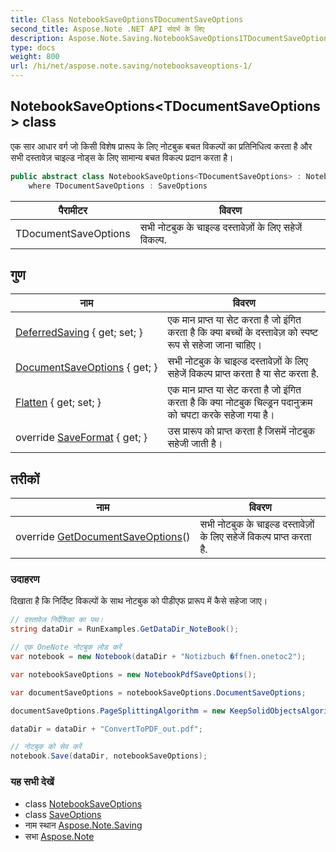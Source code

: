 ```yaml
---
title: Class NotebookSaveOptionsTDocumentSaveOptions
second_title: Aspose.Note .NET API संदर्भ के लिए
description: Aspose.Note.Saving.NotebookSaveOptions1TDocumentSaveOptions कक्ष. एक सर आधर वर्ग ज कस वशेष प्ररूप के लए नटबुक बचत वकल्पं क प्रतनधत्व करत है और सभ दस्तवेज़ चइल्ड नड्स के लए समन्य बचत वकल्प प्रदन करत है
type: docs
weight: 800
url: /hi/net/aspose.note.saving/notebooksaveoptions-1/
---
```

## NotebookSaveOptions&lt;TDocumentSaveOptions&gt; class

एक सार आधार वर्ग जो किसी विशेष प्रारूप के लिए नोटबुक बचत विकल्पों का प्रतिनिधित्व करता है और सभी दस्तावेज़ चाइल्ड नोड्स के लिए सामान्य बचत विकल्प प्रदान करता है।

```csharp
public abstract class NotebookSaveOptions<TDocumentSaveOptions> : NotebookSaveOptions
    where TDocumentSaveOptions : SaveOptions
```

| पैरामीटर | विवरण |
| --- | --- |
| TDocumentSaveOptions | सभी नोटबुक के चाइल्ड दस्तावेज़ों के लिए सहेजें विकल्प. |

## गुण

| नाम | विवरण |
| --- | --- |
| [DeferredSaving](../../aspose.note.saving/notebooksaveoptions/deferredsaving/) { get; set; } | एक मान प्राप्त या सेट करता है जो इंगित करता है कि क्या बच्चों के दस्तावेज़ को स्पष्ट रूप से सहेजा जाना चाहिए। |
| [DocumentSaveOptions](../../aspose.note.saving/notebooksaveoptions-1/documentsaveoptions/) { get; } | सभी नोटबुक के चाइल्ड दस्तावेज़ों के लिए सहेजें विकल्प प्राप्त करता है या सेट करता है. |
| [Flatten](../../aspose.note.saving/notebooksaveoptions/flatten/) { get; set; } | एक मान प्राप्त या सेट करता है जो इंगित करता है कि क्या नोटबुक चिल्ड्रन पदानुक्रम को चपटा करके सहेजा गया है। |
| override [SaveFormat](../../aspose.note.saving/notebooksaveoptions-1/saveformat/) { get; } | उस प्रारूप को प्राप्त करता है जिसमें नोटबुक सहेजी जाती है। |

## तरीकों

| नाम | विवरण |
| --- | --- |
| override [GetDocumentSaveOptions](../../aspose.note.saving/notebooksaveoptions-1/getdocumentsaveoptions/)() | सभी नोटबुक के चाइल्ड दस्तावेज़ों के लिए सहेजें विकल्प प्राप्त करता है. |

### उदाहरण

दिखाता है कि निर्दिष्ट विकल्पों के साथ नोटबुक को पीडीएफ प्रारूप में कैसे सहेजा जाए।

```csharp
// दस्तावेज़ निर्देशिका का पथ।
string dataDir = RunExamples.GetDataDir_NoteBook();

// एक OneNote नोटबुक लोड करें
var notebook = new Notebook(dataDir + "Notizbuch �ffnen.onetoc2");

var notebookSaveOptions = new NotebookPdfSaveOptions();

var documentSaveOptions = notebookSaveOptions.DocumentSaveOptions;

documentSaveOptions.PageSplittingAlgorithm = new KeepSolidObjectsAlgorithm();

dataDir = dataDir + "ConvertToPDF_out.pdf";

// नोटबुक को सेव करें
notebook.Save(dataDir, notebookSaveOptions);
```

### यह सभी देखें

* class [NotebookSaveOptions](../notebooksaveoptions/)
* class [SaveOptions](../saveoptions/)
* नाम स्थान [Aspose.Note.Saving](../../aspose.note.saving/)
* सभा [Aspose.Note](../../)


